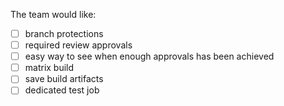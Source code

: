 The team would like: 
 - [ ] branch protections
 - [ ] required review approvals
 - [ ] easy way to see when enough approvals has been achieved
 - [ ] matrix build
 - [ ] save build artifacts
 - [ ] dedicated test job